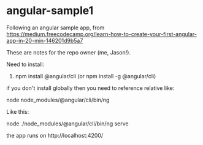 # angular-sample1
Following an angular sample app, from https://medium.freecodecamp.org/learn-how-to-create-your-first-angular-app-in-20-min-146201d9b5a7

These are notes for the repo owner (me, Jason!).

Need to install:
1. npm install @angular/cli (or npm install -g @angular/cli)

if you don't install globally then you need to reference relative like:

node node_modules/@angular/cli/bin/ng

Like this:

node ./node_modules/@angular/cli/bin/ng serve

the app runs on http://localhost:4200/

